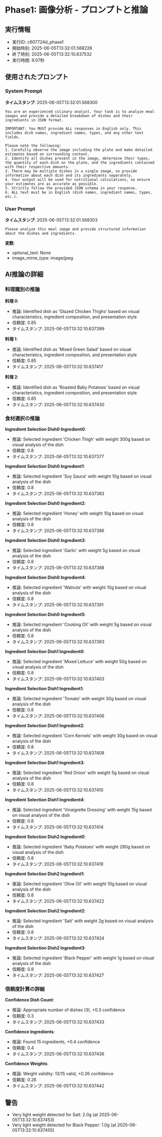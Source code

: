 # Phase1: 画像分析 - プロンプトと推論

## 実行情報
- 実行ID: c607724d_phase1
- 開始時刻: 2025-06-05T13:32:01.568228
- 終了時刻: 2025-06-05T13:32:10.637532
- 実行時間: 9.07秒

## 使用されたプロンプト

### System Prompt

**タイムスタンプ**: 2025-06-05T13:32:01.568300

```
You are an experienced culinary analyst. Your task is to analyze meal images and provide a detailed breakdown of dishes and their ingredients in JSON format.

IMPORTANT: You MUST provide ALL responses in English only. This includes dish names, ingredient names, types, and any other text fields.

Please note the following:
1. Carefully observe the image including the plate and make detailed estimates based on surrounding context.
2. Identify all dishes present in the image, determine their types, the quantity of each dish on the plate, and the ingredients contained with their respective amounts.
3. There may be multiple dishes in a single image, so provide information about each dish and its ingredients separately.
4. Your output will be used for nutritional calculations, so ensure your estimates are as accurate as possible.
5. Strictly follow the provided JSON schema in your response.
6. ALL text must be in English (dish names, ingredient names, types, etc.).
```

### User Prompt

**タイムスタンプ**: 2025-06-05T13:32:01.568303

```
Please analyze this meal image and provide structured information about the dishes and ingredients.
```

**変数**:
- optional_text: None
- image_mime_type: image/jpeg

## AI推論の詳細

### 料理識別の推論

**料理 0**:
- 推論: Identified dish as 'Glazed Chicken Thighs' based on visual characteristics, ingredient composition, and presentation style
- 信頼度: 0.85
- タイムスタンプ: 2025-06-05T13:32:10.637399

**料理 1**:
- 推論: Identified dish as 'Mixed Green Salad' based on visual characteristics, ingredient composition, and presentation style
- 信頼度: 0.85
- タイムスタンプ: 2025-06-05T13:32:10.637417

**料理 2**:
- 推論: Identified dish as 'Roasted Baby Potatoes' based on visual characteristics, ingredient composition, and presentation style
- 信頼度: 0.85
- タイムスタンプ: 2025-06-05T13:32:10.637430

### 食材選択の推論

**Ingredient Selection Dish0 Ingredient0**:
- 推論: Selected ingredient 'Chicken Thigh' with weight 300g based on visual analysis of the dish
- 信頼度: 0.8
- タイムスタンプ: 2025-06-05T13:32:10.637377

**Ingredient Selection Dish0 Ingredient1**:
- 推論: Selected ingredient 'Soy Sauce' with weight 10g based on visual analysis of the dish
- 信頼度: 0.8
- タイムスタンプ: 2025-06-05T13:32:10.637383

**Ingredient Selection Dish0 Ingredient2**:
- 推論: Selected ingredient 'Honey' with weight 10g based on visual analysis of the dish
- 信頼度: 0.8
- タイムスタンプ: 2025-06-05T13:32:10.637386

**Ingredient Selection Dish0 Ingredient3**:
- 推論: Selected ingredient 'Garlic' with weight 5g based on visual analysis of the dish
- 信頼度: 0.8
- タイムスタンプ: 2025-06-05T13:32:10.637388

**Ingredient Selection Dish0 Ingredient4**:
- 推論: Selected ingredient 'Walnuts' with weight 10g based on visual analysis of the dish
- 信頼度: 0.8
- タイムスタンプ: 2025-06-05T13:32:10.637391

**Ingredient Selection Dish0 Ingredient5**:
- 推論: Selected ingredient 'Cooking Oil' with weight 5g based on visual analysis of the dish
- 信頼度: 0.8
- タイムスタンプ: 2025-06-05T13:32:10.637393

**Ingredient Selection Dish1 Ingredient0**:
- 推論: Selected ingredient 'Mixed Lettuce' with weight 50g based on visual analysis of the dish
- 信頼度: 0.8
- タイムスタンプ: 2025-06-05T13:32:10.637403

**Ingredient Selection Dish1 Ingredient1**:
- 推論: Selected ingredient 'Tomato' with weight 30g based on visual analysis of the dish
- 信頼度: 0.8
- タイムスタンプ: 2025-06-05T13:32:10.637406

**Ingredient Selection Dish1 Ingredient2**:
- 推論: Selected ingredient 'Corn Kernels' with weight 30g based on visual analysis of the dish
- 信頼度: 0.8
- タイムスタンプ: 2025-06-05T13:32:10.637408

**Ingredient Selection Dish1 Ingredient3**:
- 推論: Selected ingredient 'Red Onion' with weight 5g based on visual analysis of the dish
- 信頼度: 0.8
- タイムスタンプ: 2025-06-05T13:32:10.637410

**Ingredient Selection Dish1 Ingredient4**:
- 推論: Selected ingredient 'Vinaigrette Dressing' with weight 15g based on visual analysis of the dish
- 信頼度: 0.8
- タイムスタンプ: 2025-06-05T13:32:10.637414

**Ingredient Selection Dish2 Ingredient0**:
- 推論: Selected ingredient 'Baby Potatoes' with weight 280g based on visual analysis of the dish
- 信頼度: 0.8
- タイムスタンプ: 2025-06-05T13:32:10.637419

**Ingredient Selection Dish2 Ingredient1**:
- 推論: Selected ingredient 'Olive Oil' with weight 10g based on visual analysis of the dish
- 信頼度: 0.8
- タイムスタンプ: 2025-06-05T13:32:10.637422

**Ingredient Selection Dish2 Ingredient2**:
- 推論: Selected ingredient 'Salt' with weight 2g based on visual analysis of the dish
- 信頼度: 0.8
- タイムスタンプ: 2025-06-05T13:32:10.637424

**Ingredient Selection Dish2 Ingredient3**:
- 推論: Selected ingredient 'Black Pepper' with weight 1g based on visual analysis of the dish
- 信頼度: 0.8
- タイムスタンプ: 2025-06-05T13:32:10.637427

### 信頼度計算の詳細

**Confidence Dish Count**:
- 推論: Appropriate number of dishes (3), +0.3 confidence
- 信頼度: 0.3
- タイムスタンプ: 2025-06-05T13:32:10.637433

**Confidence Ingredients**:
- 推論: Found 15 ingredients, +0.4 confidence
- 信頼度: 0.4
- タイムスタンプ: 2025-06-05T13:32:10.637436

**Confidence Weights**:
- 推論: Weight validity: 13/15 valid, +0.26 confidence
- 信頼度: 0.26
- タイムスタンプ: 2025-06-05T13:32:10.637442

## 警告

- Very light weight detected for Salt: 2.0g (at 2025-06-05T13:32:10.637453)
- Very light weight detected for Black Pepper: 1.0g (at 2025-06-05T13:32:10.637455)


